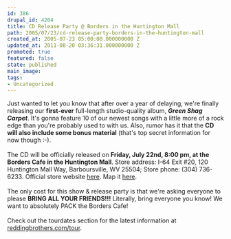 ```yaml
---
id: 386
drupal_id: 4204
title: CD Release Party @ Borders in the Huntington Mall
path: 2005/07/23/cd-release-party-borders-in-the-huntington-mall
created_at: 2005-07-23 05:00:00.000000000 Z
updated_at: 2011-08-20 03:36:31.000000000 Z
promoted: true
featured: false
state: published
main_image: 
tags:
- Uncategorized
---
```

Just wanted to let you know that after over a year of delaying, we're finally releasing our <strong>first-ever</strong> full-length studio-quality album, <strong><em>Green Shag Carpet</em></strong>. It's gonna feature 10 of our newest songs with a little more of a rock edge than you're probably used to with us. Also, rumor has it that the <strong>CD will also include some bonus material</strong> (that's top secret information for now though :-).<br /><br />The CD will be officially released on <strong>Friday, July 22nd, 8:00 pm, at the Borders Cafe in the Huntington Mall</strong>. Store address: I-64 Exit #20, 120 Huntington Mall Way, Barboursville, WV 25504; Store phone: (304) 736-6233. Official store website <a href="http://www.bordersstores.com/stores/store_pg.jsp?storeID=370" target="_blank">here</a>. Map it <a href="http://clients.mapquest.com/borders/mqinterconnect?link=borders&amp;id=370" target="_blank">here</a>.<br /><br />The only cost for this show &amp; release party is that we're asking everyone to please <strong>BRING ALL YOUR FRIENDS!!!</strong> Literally, bring everyone you know! We want to absolutely PACK the Borders Cafe!<br /><br />Check out the tourdates section for the latest information at <a href="http://www.reddingbrothers.com/tour/">reddingbrothers.com/tour</a>.
